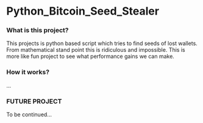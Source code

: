 # Python_Bitcoin_Seed_Stealer

### What is this project?

This projects is python based script which tries to find seeds of lost wallets. From mathematical stand point this is ridiculous and impossible. This is more like fun project to see what performance gains we can make.


### How it works?

...


### FUTURE PROJECT 
To be continued...

